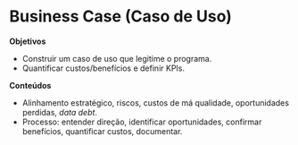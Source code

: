 # Business Case (Caso de Uso)

**Objetivos**
- Construir um caso de uso que legitime o programa.
- Quantificar custos/benefícios e definir KPIs.

**Conteúdos**
- Alinhamento estratégico, riscos, custos de má qualidade, oportunidades perdidas, *data debt*.
- Processo: entender direção, identificar oportunidades, confirmar benefícios, quantificar custos, documentar.
